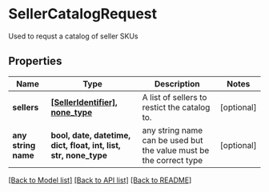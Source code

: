 # SellerCatalogRequest

Used to requst a catalog of seller SKUs

## Properties
Name | Type | Description | Notes
------------ | ------------- | ------------- | -------------
**sellers** | [**[SellerIdentifier], none_type**](SellerIdentifier.md) | A list of sellers to restict the catalog to. | [optional] 
**any string name** | **bool, date, datetime, dict, float, int, list, str, none_type** | any string name can be used but the value must be the correct type | [optional]

[[Back to Model list]](../README.md#documentation-for-models) [[Back to API list]](../README.md#documentation-for-api-endpoints) [[Back to README]](../README.md)


